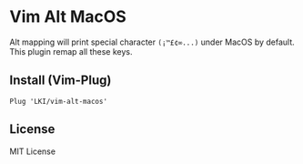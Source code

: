 # Vim Alt MacOS

Alt mapping will print special character `(¡™£¢∞...)` under MacOS by default.
This plugin remap all these keys.


## Install (Vim-Plug)

`Plug 'LKI/vim-alt-macos'`


## License

MIT License

